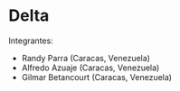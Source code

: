 # Delta

Integrantes:
- Randy Parra (Caracas, Venezuela)
- Alfredo Azuaje (Caracas, Venezuela)
- Gilmar Betancourt (Caracas, Venezuela)



